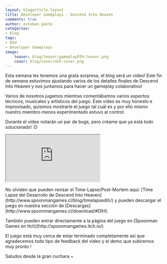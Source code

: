 ```yaml
---
layout: blogarticle-layout
title: Developer Gameplays - Descend Into Heaven
comments: true
author: esteban_gaete
categories:
- blog
tags:
- DIH
- Developer Gameplays
image:
    teaser: blog/teaser/gameplayDIH-teaser.png
    cover: blog/cover/dih-cover.png
---
```


<p class="margin-top-30" markdown='1'>
Esta semana les tenemos una grata sorpresa, el blog será un vídeo! Este fin de semana estuvimos ajustando varios de los detalles finales de Descend Into Heaven y nos juntamos para hacer un gameplay colaborativo!
</p>

<p class="margin-top-30" markdown='1'>
Varios de nosotros jugamos mientras comentábamos varios aspectos técnicos, musicales y artísticos del juego. Éste vídeo es muy honesto e improvisado, quisimos mostrarle el juego tal cuál es y por ello mismo nuestro miembro menos experimentado estuvo al control.
</p>

<p class="margin-top-30" markdown='1'>
Durante el vídeo notarán un par de bugs, pero créame que ya está todo solucionado! :D 
</p>

<div class="embed-video-container embed-responsive embed-responsive-16by9 margin-top-30">
    <iframe src="https://www.youtube.com/embed/CfhHTOR_7Dk" class="embed-responsive-item"></iframe>
</div>

<p class="margin-top-30" markdown='1'>
No olviden que pueden revisar el Time-Lapse/Post-Mortem aquí: [Time Lapse del Desarrollo de Descend Into Heaven](http://www.spoonmangames.cl/blog/timelapsedih/) y pueden descargar el juego en nuestra sección de [Descargas](http://www.spoonmangames.cl/download/#DIH).
</p>

<p class="margin-top-30" markdown='1'>
También pueden entrar directamente a la página del juego en [Spoonman Games en Itch](http://spoonmangames.itch.io/)
</p>

<p class="margin-top-30" markdown='1'>
El juego está muy cerca de estar terminado completamente así que agradecemos todo tipo de feedback del vídeo y el demo que subiremos muy pronto !
</p>

<p class="margin-top-30" markdown='1'>
Saludos desde la gran cuchara ~ 
</p>


